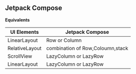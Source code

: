 ## Jetpack Compose

**Equivalents**

| UI Elements      |     Jetpack Compose 				  |
|------------------|------------------------------|
| LinearLayout 	   | Row or Column					            |
| RelativeLayout   | combination of Row,Coloumn,stack	|
| ScrollView 	     | LazyColumn or LazyRow			|
| LinearLayout 	   | LazyColumn or LazyRow			|
